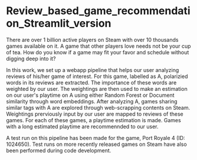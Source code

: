 # Review_based_game_recommendation_Streamlit_version

There are over 1 billion active players on Steam with over 10 thousands games available on it.
A game that other players love needs not be your cup of tea.
How do you know if a game may fit your favor and schedule without digging deep into it?

In this work, we set up a webapp pipeline that helps our user analyzing reviews of his/her game of interest. 
For this game, labelled as A, polarizied words in its reviews are extracted. 
The importance of these words are weighted by our user. 
The weightings are then used to make an estimation on our user's playtime on A using either Random Forest or Document similarity through word embeddings.
After analyzing A, games sharing similar tags with A are explored through web-scrapping contents on Steam. 
Weightings prerviously input by our user are mapped to reviews of these games. 
For each of these games, a playtime estimation is made. 
Games with a long estimated playtime are recommennded to our user.

A test run on this pipeline has been made for the game, Port Royale 4 (ID: 1024650). 
Test runs on more recently released games on Steam have also been performed during code development.
